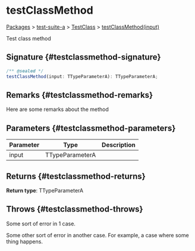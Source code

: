 # testClassMethod

[Packages](/) \> [test-suite-a](/test-suite-a/) \> [TestClass](/test-suite-a/testclass-class/) \> [testClassMethod(input)](/test-suite-a/testclass-class/testclassmethod-method)

Test class method

## Signature {#testclassmethod-signature}

```typescript
/** @sealed */
testClassMethod(input: TTypeParameterA): TTypeParameterA;
```

## Remarks {#testclassmethod-remarks}

Here are some remarks about the method

## Parameters {#testclassmethod-parameters}

| Parameter | Type | Description |
| - | - | - |
| input | TTypeParameterA |  |

## Returns {#testclassmethod-returns}

**Return type**: TTypeParameterA

## Throws {#testclassmethod-throws}

Some sort of error in 1 case.

Some other sort of error in another case. For example, a case where some thing happens.
